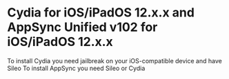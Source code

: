 # Cydia for iOS/iPadOS 12.x.x and AppSync Unified v102 for iOS/iPadOS 12.x.x
To install Cydia you need jailbreak on your iOS-compatible device and have Sileo
To install AppSync you need Sileo or Cydia
